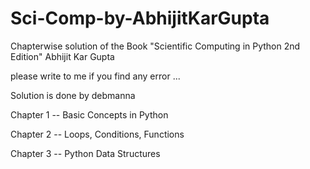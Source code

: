 # Sci-Comp-by-AbhijitKarGupta

Chapterwise solution of the Book "Scientific Computing in Python 2nd Edition" Abhijit Kar Gupta

please write to me if you find any error ...

Solution is done by debmanna

Chapter 1 -- Basic Concepts in Python

Chapter 2 -- Loops, Conditions, Functions

Chapter 3 -- Python Data Structures
